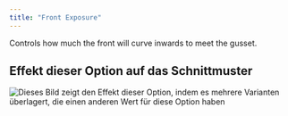 ```yaml
---
title: "Front Exposure"
---
```


Controls how much the front will curve inwards to meet the gusset.

## Effekt dieser Option auf das Schnittmuster

![Dieses Bild zeigt den Effekt dieser Option, indem es mehrere Varianten überlagert, die einen anderen Wert für diese Option haben](unice_tapertogusset_sample.svg "Effekt dieser Option auf das Schnittmuster")
